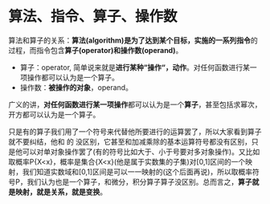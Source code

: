# 算法、指令、算子、操作数

算法和算子的关系：**算法(algorithm)**是为了达到某个目标，实施的一系列**指令**的过程，而指令包含**算子(operator)和操作数(operand)**。

- 算子：operator, 简单说来就是**进行某种“操作“，动作**。对任何函数进行某一项操作都可以认为是一个算子。
- 操作数：**被操作的对象**，operand。

广义的讲，**对任何函数进行某一项操作**都可以认为是一个**算子**，甚至包括求幂次，开方都可以认为是一个算子。

只是有的算子我们用了一个符号来代替他所要进行的运算罢了，所以大家看到算子就不要纠结，他和 的 没区别，它甚至和加减乘除的基本运算符号都没有区别，只是他可以对单对象操作罢了(有的符号比如大于、小于号要对多对象操作)。又比如取概率P{X<x}，概率是集合{X<x}(他是属于实数集的子集)对[0,1]区间的一个映射，我们知道实数域和[0,1]区间是可以一一映射的(这个后面再说)，所以取概率符号P，我们认为也是一个算子，和微分，积分算子算子没区别。总而言之，**算子就是映射，就是关系，就是变换**。

